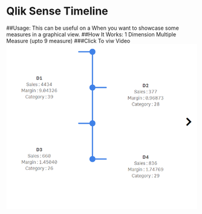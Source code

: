 # Qlik Sense Timeline
##Usage:
This can be useful on a When you want to showcase some measures in a graphical view.
##How It Works:
1 Dimension
Multiple Measure (upto 9 measure)
###Click To viw Video
<br>
[![RatingChart](./Timeline.PNG)](https://youtu.be/HL_eGS3wdV4 "Click to Watch!")
